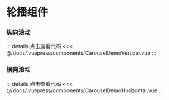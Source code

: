 # 轮播组件

### 纵向滚动

<carousel-demo-vertical/>

::: details 点击查看代码
<<< @/docs/.vuepress/components/CarouselDemoVertical.vue
:::

### 横向滚动

<carousel-demo-horizontal/>

::: details 点击查看代码
<<< @/docs/.vuepress/components/CarouselDemoHorizontal.vue
:::
